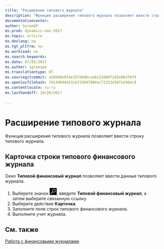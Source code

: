 ```yaml
---
title: "Расширение типового журнала"
description: "Функция расширения типового журнала позволяет ввести строку типового журнала."
documentationcenter: 
author: SorenGP
ms.prod: dynamics-nav-2017
ms.topic: article
ms.devlang: na
ms.tgt_pltfrm: na
ms.workload: na
ms.search.keywords: 
ms.date: 07/01/2017
ms.author: sgroespe
ms.translationtype: HT
ms.sourcegitcommit: a16640e014e157d4dbcaabc53d0df2d3e063f8f9
ms.openlocfilehash: fd239694a53cb733667966ac72153e50fe2464c9
ms.contentlocale: ru-ru
ms.lasthandoff: 10/26/2017

---
```

# <a name="recurring-journal-extension"></a>Расширение типового журнала
Функция расширения типового журнала позволяет ввести строку типового журнала.  

## <a name="recurring-general-journal-line-card"></a>Карточка строки типового финансового журнала  
Окно **Типовой финансовый журнал** позволяет ввести данные типового журнала.  

1.  Выберите значок ![Поиск страницы или отчета](../../media/ui-search/search_small.png "Значок поиска страницы или отчета"), введите **Типовой финансовый журнал**, а затем выберите связанную ссылку.  
2.  Выберите действие **Карточка**.  
3.  Заполните поля строк типового финансового журнала.  
4.  Выполните учет журнала.  

## <a name="see-also"></a>См. также  
[Работа с финансовыми журналами](../../ui-work-general-journals.md)


